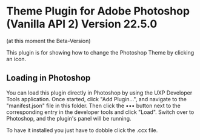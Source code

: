 # Theme Plugin for Adobe Photoshop (Vanilla API 2) Version 22.5.0
  (at this moment the Beta-Version)

This plugin is for showing how to change the Photoshop Theme by clicking an icon.

## Loading in Photoshop

You can load this plugin directly in Photoshop by using the UXP Developer Tools application. Once started, click "Add Plugin...", and navigate to the "manifest.json" file in this folder. Then click the ••• button next to the corresponding entry in the developer tools and click "Load". Switch over to Photoshop, and the plugin's panel will be running.

To have it installed you just have to dobble click the .ccx file.
